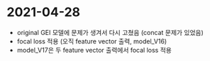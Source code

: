 # 2021-04-28
* original GEI 모델에 문제가 생겨서 다시 고쳤음 (concat 문제가 있었음)
* focal loss 적용 (오직 feature vector 출력, model_V16)
* model_V17은 두 feature vector 출력에서 focal loss 적용
